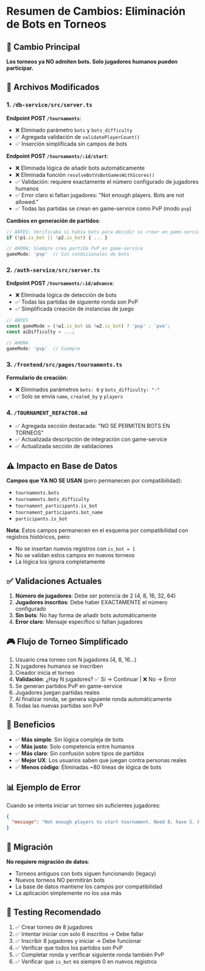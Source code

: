 # Resumen de Cambios: Eliminación de Bots en Torneos

## 🎯 Cambio Principal
**Los torneos ya NO admiten bots. Solo jugadores humanos pueden participar.**

## 📝 Archivos Modificados

### 1. `/db-service/src/server.ts`

**Endpoint POST `/tournaments`**:
- ❌ Eliminado parámetro `bots` y `bots_difficulty`
- ✅ Agregada validación de `validatePlayerCount()`
- ✅ Inserción simplificada sin campos de bots

**Endpoint POST `/tournaments/:id/start`**:
- ❌ Eliminada lógica de añadir bots automáticamente
- ❌ Eliminada función `resolveBotVsBotGamesWithScores()`
- ✅ Validación: requiere exactamente el número configurado de jugadores humanos
- ✅ Error claro si faltan jugadores: "Not enough players. Bots are not allowed."
- ✅ Todas las partidas se crean en game-service como PvP (modo `pvp`)

**Cambios en generación de partidos**:
```typescript
// ANTES: Verificaba si había bots para decidir si crear en game-service
if (!p1.is_bot || !p2.is_bot) { ... }

// AHORA: Siempre crea partida PvP en game-service
gameMode: 'pvp'  // Sin condicionales de bots
```

### 2. `/auth-service/src/server.ts`

**Endpoint POST `/tournaments/:id/advance`**:
- ❌ Eliminada lógica de detección de bots
- ✅ Todas las partidas de siguiente ronda son PvP
- ✅ Simplificada creación de instancias de juego

```typescript
// ANTES
const gameMode = (!w1.is_bot && !w2.is_bot) ? 'pvp' : 'pve';
const aiDifficulty = ...;

// AHORA
gameMode: 'pvp'  // Siempre
```

### 3. `/frontend/src/pages/tournaments.ts`

**Formulario de creación**:
- ❌ Eliminados parámetros `bots: 0` y `bots_difficulty: "-"`
- ✅ Solo se envía `name`, `created_by` y `players`

### 4. `/TOURNAMENT_REFACTOR.md`

- ✅ Agregada sección destacada: "NO SE PERMITEN BOTS EN TORNEOS"
- ✅ Actualizada descripción de integración con game-service
- ✅ Actualizada sección de validaciones

## ⚠️ Impacto en Base de Datos

**Campos que YA NO SE USAN** (pero permanecen por compatibilidad):
- `tournaments.bots`
- `tournaments.bots_difficulty`
- `tournament_participants.is_bot`
- `tournament_participants.bot_name`
- `participants.is_bot`

**Nota**: Estos campos permanecen en el esquema por compatibilidad con registros históricos, pero:
- No se insertan nuevos registros con `is_bot = 1`
- No se validan estos campos en nuevos torneos
- La lógica los ignora completamente

## ✅ Validaciones Actuales

1. **Número de jugadores**: Debe ser potencia de 2 (4, 8, 16, 32, 64)
2. **Jugadores inscritos**: Debe haber EXACTAMENTE el número configurado
3. **Sin bots**: No hay forma de añadir bots automáticamente
4. **Error claro**: Mensaje específico si faltan jugadores

## 🎮 Flujo de Torneo Simplificado

1. Usuario crea torneo con N jugadores (4, 8, 16...)
2. N jugadores humanos se inscriben
3. Creador inicia el torneo
4. **Validación**: ¿Hay N jugadores? ✅ Sí → Continuar | ❌ No → Error
5. Se generan partidos PvP en game-service
6. Jugadores juegan partidas reales
7. Al finalizar ronda, se genera siguiente ronda automáticamente
8. Todas las nuevas partidas son PvP

## 🚀 Beneficios

- ✅ **Más simple**: Sin lógica compleja de bots
- ✅ **Más justo**: Solo competencia entre humanos
- ✅ **Más claro**: Sin confusión sobre tipos de partidos
- ✅ **Mejor UX**: Los usuarios saben que juegan contra personas reales
- ✅ **Menos código**: Eliminadas ~80 líneas de lógica de bots

## 📊 Ejemplo de Error

Cuando se intenta iniciar un torneo sin suficientes jugadores:

```json
{
  "message": "Not enough players to start tournament. Need 8, have 5. Bots are not allowed."
}
```

## 🔄 Migración

**No requiere migración de datos**:
- Torneos antiguos con bots siguen funcionando (legacy)
- Nuevos torneos NO permitirán bots
- La base de datos mantiene los campos por compatibilidad
- La aplicación simplemente no los usa más

## 🧪 Testing Recomendado

1. ✅ Crear torneo de 8 jugadores
2. ✅ Intentar iniciar con solo 6 inscritos → Debe fallar
3. ✅ Inscribir 8 jugadores y iniciar → Debe funcionar
4. ✅ Verificar que todos los partidos son PvP
5. ✅ Completar ronda y verificar siguiente ronda también PvP
6. ✅ Verificar que `is_bot` es siempre 0 en nuevos registros
